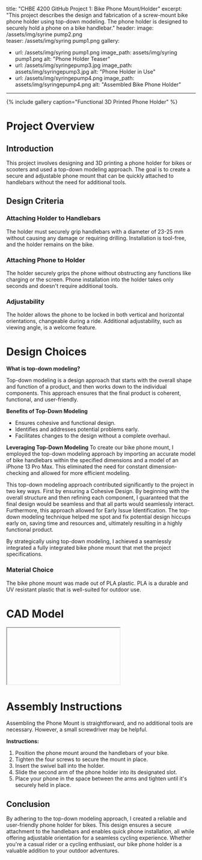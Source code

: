 title: "CHBE 4200 GitHub Project 1: Bike Phone Mount/Holder"
excerpt: "This project describes the design and fabrication of a screw-mount bike phone holder using top-down modeling. The phone holder is designed to securely hold a phone on a bike handlebar."
header:
  image: /assets/img/syrine pump2.png  
  teaser: /assets/img/syring pump1.png
gallery:
  - url: /assets/img/syring pump1.png
    image_path: assets/img/syring pump1.png
    alt: "Phone Holder Teaser"
  - url: /assets/img/syringepump3.jpg
    image_path: assets/img/syringepump3.jpg
    alt: "Phone Holder in Use"
  - url: /assets/img/syringepump4.png
    image_path: assets/img/syringepump4.png
    alt: "Assembled Bike Phone Holder"
---
{% include gallery caption="Functional 3D Printed Phone Holder" %}

# Project Overview  

## Introduction 
This project involves designing and 3D printing a phone holder for bikes or scooters and used a top-down modeling approach. The goal is to create a secure and adjustable phone mount that can be quickly attached to handlebars without the need for additional tools.


## Design Criteria  
### Attaching Holder to Handlebars 
The holder must securely grip handlebars with a diameter of 23-25 mm without causing any damage or requiring drilling. Installation is tool-free, and the holder remains on the bike. 
### Attaching Phone to Holder 
The holder securely grips the phone without obstructing any functions like charging or the screen. Phone installation into the holder takes only seconds and doesn't require additional tools. 
### Adjustability 
The holder allows the phone to be locked in both vertical and horizontal orientations, changeable during a ride. Additional adjustability, such as viewing angle, is a welcome feature. 


# Design Choices


**What is top-down modeling?**

Top-down modeling is a design approach that starts with the overall shape and function of a product, and then works down to the individual components. This approach ensures that the final product is coherent, functional, and user-friendly.

**Benefits of Top-Down Modeling**

-   Ensures cohesive and functional design.
-   Identifies and addresses potential problems early.
-   Facilitates changes to the design without a complete overhaul.

**Leveraging Top-Down Modeling**
To create our bike phone mount, I employed the top-down modeling approach by importing an accurate model of bike handlebars within the specified dimensions and a model of an iPhone 13 Pro Max. This eliminated the need for constant dimension-checking and allowed for more efficient modeling.
	
This top-down modeling approach contributed significantly to the project in two key ways. First by ensuring a Cohesive Design. By beginning with the overall structure and then refining each component, I guaranteed that the final design would be seamless and that all parts would seamlessly interact. Furthermore, this approach allowed for Early Issue Identification. The top-down modeling technique helped me spot and fix potential design hiccups early on, saving time and resources and, ultimately resulting in a highly functional product.
    

By strategically using top-down modeling, I achieved a seamlessly integrated a fully integrated bike phone mount that met the project specifications.


### Material Choice

The bike phone mount was made out of PLA plastic. PLA is a durable and UV resistant plastic that is well-suited for outdoor use.
# CAD Model
<iframe 
></iframe>

# Assembly Instructions

Assembling the Phone Mount is straightforward, and no additional tools are necessary. However, a small screwdriver may be helpful.


**Instructions:**

1.  Position the phone mount around the handlebars of your bike.
2.  Tighten the four screws to secure the mount in place.
3.  Insert the swivel ball into the holder.
4.  Slide the second arm of the phone holder into its designated slot.
5.  Place your phone in the space between the arms and tighten until it's securely held in place.

## Conclusion

By adhering to the top-down modeling approach, I created a reliable and user-friendly phone holder for bikes. This design ensures a secure attachment to the handlebars and enables quick phone installation, all while offering adjustable orientation for a seamless cycling experience. Whether you're a casual rider or a cycling enthusiast, our bike phone holder is a valuable addition to your outdoor adventures.
